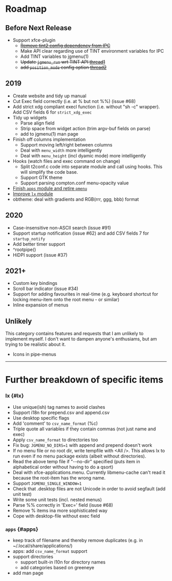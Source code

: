 # Roadmap

## Before Next Release

- Support xfce-plugin
   * ~~[Remove tint2 config dependency from IPC](https://forums.bunsenlabs.org/viewtopic.php?pid=88867#p88867)~~
   * Make API clear regarding use of TINT environment variables for IPC
   * Add TINT variables to jgmenu(1)
   * ~~Update `jgmenu_run` wrt TINT API [thread1](https://forums.bunsenlabs.org/viewtopic.php?pid=88901#p88901)~~
   * ~~add `position_mode` config option [thread2](https://forums.bunsenlabs.org/viewtopic.php?pid=88563#p88563)~~

## 2019

- Create website and tidy up manual
- Cut Exec field correctly (i.e. at % but not %%) (issue #68)
- Add strict xdg compliant execl function (i.e. without "sh -c" wrapper). Add CSV fields 6 for `strict_xdg_exec`
- Tidy up widgets
    * Parse align field
    * Strip space from widget action (trim argv-buf fields on parse)
    * add to jgmenu(1) man page
- Finish off columns implementation
    * Support moving left/right between columns
    * Deal with `menu_width` more intelligently
    * Deal with `menu_height` (incl dyamic mode) more intelligently
- Hooks (watch files and exec command on change)
  * Split t2conf.c code into separate module and call using hooks. This will simplify the code base.
  * Support GTK theme
  * Support parsing compton.conf menu-opacity value
- [Finish `apps` module and retire `pmenu`](#apps)
- [Improve `lx` module](#lx)
- obtheme: deal with gradients and RGB(rrr, ggg, bbb) format

## 2020

- Case-insensitive non-ASCII search (issue #91)
- Support startup notification (issue #62) and add CSV fields 7 for `startup_notify`
- Add better timer support
- ^rootpipe()
- HiDPI support (issue #37)

## 2021+

- Custom key bindings
- Scroll bar indicator (issue #34)
- Support for adding favourites in real-time (e.g. keyboard shortcut for locking menu-item onto the root menu - or similar)
- Inline expansion of menus

## Unlikely

This category contains features and requests that I am unlikely to implement myself. I don't want to dampen anyone's enthusiams, but am trying to be realistic about it.

- Icons in pipe-menus

<hr />

# Further breakdown of specific items

### lx {#lx}

- Use unique(ish) tag names to avoid clashes
- Support i18n for prepend.csv and append.csv
- Use desktop specific flags
- Add 'comment' to `csv_name_format` (%c)
- Triple quote all variables if they contain commas (not just name and exec)
- Apply `csv_name_format` to directories too
- Fix bug: `JGMENU_NO_DIRS=1` with append and prepend doesn't work
- If no menu file or no root dir, write tempfile with &lt;All /&gt;. This allows lx to run even if no menu package exists (albeit without directories).
- Read the above temp file if "--no-dir" specified (puts item in alphabetical order without having to do a qsort)
- Deal with xfce-applications.menu. Currently libmenu-cache can't read it because the root-item has the wrong name.
- Support `JGMENU_SINGLE_WINDOW=1`
- Check that .desktop files are not Unicode in order to avoid segfault (add unit test)
- Write some unit tests (incl. nested menus)
- Parse %% correctly in 'Exec=' field (isuse #68)
- Remove % items ina more sophisticated way
- Cope with desktop-file without exec field


### `apps` {#apps}

- keep track of filename and thereby remove duplicates (e.g. in ~/.local/share/applications/)
- apps: add `csv_name_format` support
- support directories
  * support built-in l10n for directory names
  * add categories based on greeneye
- add man page

